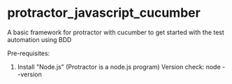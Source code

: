 # protractor_javascript_cucumber
A basic framework for protractor with cucumber to get started with the test automation using BDD

Pre-requisites:
1. Install "Node.js" (Protractor is a node.js program)
Version check: node --version
